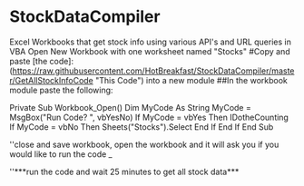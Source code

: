 # StockDataCompiler
Excel Workbooks that get stock info using various API's and URL queries in VBA
Open New Workbook with one worksheet named "Stocks"
#Copy and paste 
[the code]: (https://raw.githubusercontent.com/HotBreakfast/StockDataCompiler/master/GetAllStockInfoCode "This Code") into a new module
##In the workbook module paste the following:

Private Sub Workbook_Open()
Dim MyCode As String
MyCode = MsgBox("Run Code? ", vbYesNo)
If MyCode = vbYes Then
        IDotheCounting
If MyCode = vbNo Then
        Sheets("Stocks").Select
End If
End If
End Sub

''close and save workbook, open the workbook and it will ask you if you would like to run the code _
<P/>''***run the code and wait 25 minutes to get all stock data***</P>

